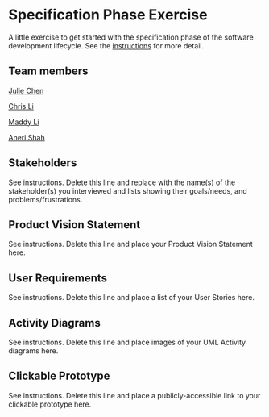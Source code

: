 # Specification Phase Exercise

A little exercise to get started with the specification phase of the software development lifecycle. See the [instructions](instructions.md) for more detail.

## Team members

[Julie Chen](https://github.com/Julie-Chen)

[Chris Li](https://github.com/christopherlii)

[Maddy Li](https://github.com/maddy-li)

[Aneri Shah](https://github.com/anerivs)

## Stakeholders

See instructions. Delete this line and replace with the name(s) of the stakeholder(s) you interviewed and lists showing their goals/needs, and problems/frustrations.

## Product Vision Statement

See instructions. Delete this line and place your Product Vision Statement here.

## User Requirements

See instructions. Delete this line and place a list of your User Stories here.

## Activity Diagrams

See instructions. Delete this line and place images of your UML Activity diagrams here.

## Clickable Prototype

See instructions. Delete this line and place a publicly-accessible link to your clickable prototype here.
